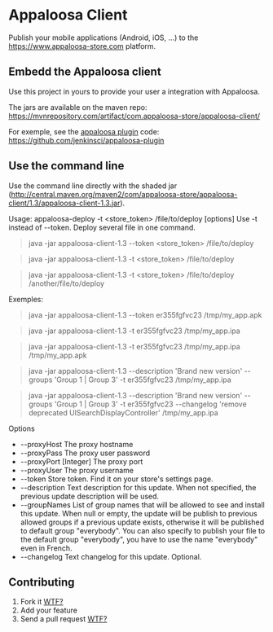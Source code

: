 Appaloosa Client
================

Publish your mobile applications (Android, iOS, ...) to the https://www.appaloosa-store.com platform.

Embedd the Appaloosa client
---------------------------
Use this project in yours to provide your user a integration with Appaloosa.

The jars are available on the maven repo: https://mvnrepository.com/artifact/com.appaloosa-store/appaloosa-client/

For exemple, see the [appaloosa plugin](https://wiki.jenkins-ci.org/display/JENKINS/Appaloosa+Plugin) code: https://github.com/jenkinsci/appaloosa-plugin


Use the command line
---------------------------
Use the command line directly with the shaded jar (http://central.maven.org/maven2/com/appaloosa-store/appaloosa-client/1.3/appaloosa-client-1.3.jar).

Usage: appaloosa-deploy -t <store_token> /file/to/deploy [options]
Use -t instead of --token.
Deploy several file in one command.

> java -jar appaloosa-client-1.3 --token <store_token> /file/to/deploy

> java -jar appaloosa-client-1.3 -t <store_token> /file/to/deploy

> java -jar appaloosa-client-1.3 -t <store_token> /file/to/deploy /another/file/to/deploy

Exemples:
> java -jar appaloosa-client-1.3 --token er355fgfvc23 /tmp/my_app.apk

> java -jar appaloosa-client-1.3 -t er355fgfvc23 /tmp/my_app.ipa

> java -jar appaloosa-client-1.3 -t er355fgfvc23 /tmp/my_app.ipa /tmp/my_app.apk

> java -jar appaloosa-client-1.3 --description 'Brand new version' --groups 'Group 1 | Group 3' -t er355fgfvc23 /tmp/my_app.ipa

> java -jar appaloosa-client-1.3 --description 'Brand new version' --groups 'Group 1 | Group 3' -t er355fgfvc23 --changelog 'remove deprecated UISearchDisplayController' /tmp/my_app.ipa

Options                             
* --proxyHost                             The proxy hostname                     
* --proxyPass                             The proxy user password                
* --proxyPort [Integer]                   The proxy port                         
* --proxyUser                             The proxy username                     
* --token                                 Store token. Find it on your store's settings page.
* --description 													Text description for this update. When not specified, the previous update description will be used.
* --groupNames 														List of group names that will be allowed to see and install this update. When null or empty, the update will be publish to previous allowed groups if a previous update exists, otherwise it will be published to default group "everybody". You can also specify to publish your file to the default group "everybody", you have to use the name "everybody" even in French.
* --changelog 													    Text changelog for this update. Optional.


Contributing
------------
1. Fork it [WTF?](http://help.github.com/fork-a-repo/)
2. Add your feature
3. Send a pull request [WTF?](http://help.github.com/send-pull-requests/)

